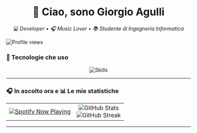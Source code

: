 <h1 align="center">👋 Ciao, sono Giorgio Agulli</h1>
<p align="center"><em>💻 Developer • 🎧 Music Lover • 📚 Studente di Ingegneria Informatica</em></p>

<p>
  <img src="https://komarev.com/ghpvc/?username=Giollaccio-exe&label=Profile%20views&color=0e75b6&style=flat" alt="Profile views" />
</p>

### 🧠 Tecnologie che uso
<p align="center">
  <img src="https://skillicons.dev/icons?i=c,java,html,css" alt="Skills" />
</p>

---

### 🎧 In ascolto ora e 📊 Le mie statistiche

<table align="center">
  <tr>
    <td align="center">
      <a href="https://github.com/kittinan/spotify-github-profile">
        <img src="https://spotify-github-profile.kittinanx.com/api/view?uid=31duuxvigvzzw2fp3pnuyt3ro36q&cover_image=true&theme=compact&show_offline=false&background_color=121212&interchange=false" alt="Spotify Now Playing" />
      </a>
    </td>
    <td align="center">
      <img src="https://github-readme-stats.vercel.app/api?username=Giollaccio-exe&show_icons=true&theme=radical&border_radius=10&hide_title=true" alt="GitHub Stats" />
      <br/>
      <img src="https://github-readme-streak-stats.herokuapp.com/?user=Giollaccio-exe&theme=radical&hide_border=true" alt="GitHub Streak"/>
    </td>
  </tr>
</table>

---
